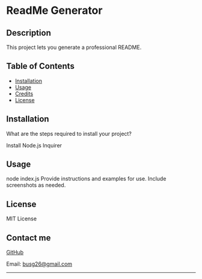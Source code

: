 
# ReadMe Generator

## Description

This project lets you generate a professional README.

## Table of Contents

- [Installation](#installation)
- [Usage](#usage)
- [Credits](#credits)
- [License](#license)

## Installation

What are the steps required to install your project?

Install Node.js Inquirer
## Usage

 node index.js
Provide instructions and examples for use. Include screenshots as needed.


## License
MIT License

## Contact me
[GitHub](https://github.com/GustavoTijerino1)

Email:  busg26@gmail.com


---

    
    
    